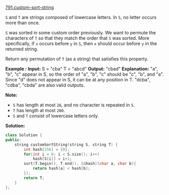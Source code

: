 [791.custom-sort-string](https://leetcode.com/problems/custom-sort-string/)  

`S` and `T` are strings composed of lowercase letters. In `S`, no letter occurs more than once.

`S` was sorted in some custom order previously. We want to permute the characters of `T` so that they match the order that `S` was sorted. More specifically, if `x` occurs before `y` in `S`, then `x` should occur before `y` in the returned string.

Return any permutation of `T` (as a string) that satisfies this property.

**Example :**
**Input:** 
S = "cba"
T = "abcd"
**Output:** "cbad"
**Explanation:** 
"a", "b", "c" appear in S, so the order of "a", "b", "c" should be "c", "b", and "a". 
Since "d" does not appear in S, it can be at any position in T. "dcba", "cdba", "cbda" are also valid outputs.

**Note:**

*   `S` has length at most `26`, and no character is repeated in `S`.
*   `T` has length at most `200`.
*   `S` and `T` consist of lowercase letters only.  



**Solution:**  

```cpp
class Solution {
public:
    string customSortString(string S, string T) {
        int hash[256] = {0};
        for(int i = 0; i < S.size(); i++)
            hash[S[i]] = i+1;
        sort(T.begin(), T.end(), [&hash](char a, char b){
            return hash[a] < hash[b];
        });
        return T;
    }
};
```
      